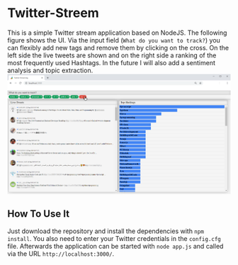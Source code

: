 # Twitter-Streem
This is a simple Twitter stream application based on NodeJS. The following figure shows the UI.
Via the input field (`What do you want to track?`) you can flexibly add new tags and remove them by clicking on the cross.
On the left side the live tweets are shown and on the right side a ranking of the most frequently used Hashtags.
In the future I will also add a sentiment analysis and topic extraction.
![Overview](/media/overview.png)
## How To Use It
Just download the repository and install the dependencies with `npm install`.
You also need to enter your Twitter credentials in the `config.cfg` file.
Afterwards the application can be started with `node app.js` and called via the URL `http://localhost:3000/`.